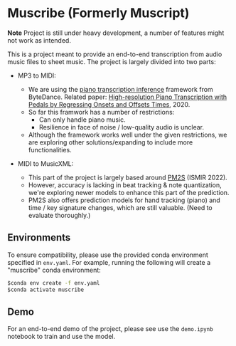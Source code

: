 # Muscribe (Formerly Muscript)

**Note** Project is still under heavy development, a number of features might not work as intended.

This is a project meant to provide an end-to-end transcription from audio music files to sheet music. The project is largely divided into two parts:

- MP3 to MIDI: 
    - We are using the [piano transcription inference](https://github.com/qiuqiangkong/piano_transcription_inference) framework from ByteDance. Related paper: [High-resolution Piano Transcription with Pedals by Regressing Onsets and Offsets Times](https://arxiv.org/abs/2010.01815), 2020.
    - So far this framwork has a number of restrictions:
        - Can only handle piano music.
        - Resilience in face of noise / low-quality audio is unclear.
    - Although the framework works well under the given restrictions, we are exploring other solutions/expanding to include more functionalities.

- MIDI to MusicXML:
    - This part of the project is largely based around [PM2S](https://cheriell.github.io/research/PM2S/) (ISMIR 2022).
    - However, accuracy is lacking in beat tracking & note quantization, we're exploring newer models to enhance this part of the prediction.
    - PM2S also offers prediction models for hand tracking (piano) and time / key signature changes, which are still valuable. (Need to evaluate thoroughly.)

## Environments

To ensure compatibility, please use the provided conda environment specified in ```env.yaml```. For example, running the following will create a "muscribe" conda environment:

```cmd
$conda env create -f env.yaml
$conda activate muscribe
```

## Demo

For an end-to-end demo of the project, please see use the ```demo.ipynb``` notebook to train and use the model.
